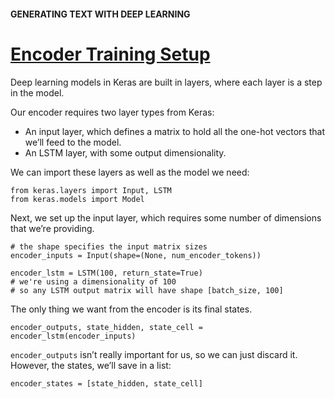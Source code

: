 #### GENERATING TEXT WITH DEEP LEARNING
# [Encoder Training Setup](https://www.codecademy.com/paths/build-chatbots-with-python/tracks/deep-learning-and-generative-chatbots/modules/deep-learning-for-nlp/lessons/generating-text-with-deep-learning/exercises/encoder-training-setup)
Deep learning models in Keras are built in layers, where each layer is a step in the model.

Our encoder requires two layer types from Keras:
* An input layer, which defines a matrix to hold all the one-hot vectors that we’ll feed to the model.
* An LSTM layer, with some output dimensionality.

We can import these layers as well as the model we need:
```
from keras.layers import Input, LSTM
from keras.models import Model
```
Next, we set up the input layer, which requires some number of dimensions that we’re providing.
```
# the shape specifies the input matrix sizes
encoder_inputs = Input(shape=(None, num_encoder_tokens))

encoder_lstm = LSTM(100, return_state=True)
# we're using a dimensionality of 100
# so any LSTM output matrix will have shape [batch_size, 100]
```
The only thing we want from the encoder is its final states.
```
encoder_outputs, state_hidden, state_cell = encoder_lstm(encoder_inputs)
```
`encoder_outputs` isn’t really important for us, so we can just discard it. However, the states, we’ll save in a list:
```
encoder_states = [state_hidden, state_cell]
```
